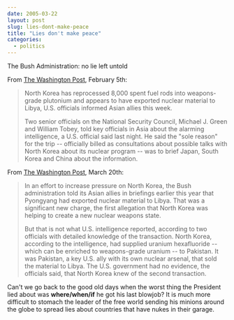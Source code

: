 ```yaml
---
date: 2005-03-22
layout: post
slug: lies-dont-make-peace
title: "Lies don't make peace"
categories:
  - politics
---
```


The Bush Administration: no lie left untold

From [The Washington Post](http://www.washingtonpost.com/wp-dyn/articles/A55947-2005Feb2.html), February 5th:

> North Korea has reprocessed 8,000 spent fuel rods into weapons-grade plutonium and appears to have exported nuclear material to Libya, U.S. officials informed Asian allies this week.
>
> Two senior officials on the National Security Council, Michael J. Green and William Tobey, told key officials in Asia about the alarming intelligence, a U.S. official said last night. He said the "sole reason" for the trip -- officially billed as consultations about possible talks with North Korea about its nuclear program -- was to brief Japan, South Korea and China about the information.

From [The Washington Post](http://www.washingtonpost.com/wp-dyn/articles/A50241-2005Mar19.html), March 20th:

> In an effort to increase pressure on North Korea, the Bush administration told its Asian allies in briefings earlier this year that Pyongyang had exported nuclear material to Libya. That was a significant new charge, the first allegation that North Korea was helping to create a new nuclear weapons state.
>
> But that is not what U.S. intelligence reported, according to two officials with detailed knowledge of the transaction. North Korea, according to the intelligence, had supplied uranium hexafluoride -- which can be enriched to weapons-grade uranium -- to Pakistan. It was Pakistan, a key U.S. ally with its own nuclear arsenal, that sold the material to Libya. The U.S. government had no evidence, the officials said, that North Korea knew of the second transaction.

Can't we go back to the good old days when the worst thing the President lied about was **where/when/if** he got his last blowjob? It is much more difficult to stomach the leader of the free world sending his minions around the globe to spread lies about countries that have nukes in their garage.
